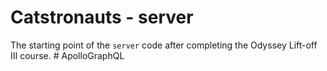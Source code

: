 # Catstronauts - server

The starting point of the `server` code after completing the Odyssey Lift-off III course.
#   A p o l l o G r a p h Q L  
 